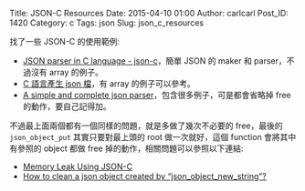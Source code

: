 Title: JSON-C Resources
Date: 2015-04-10 01:00
Author: carlcarl
Post_ID: 1420
Category: c
Tags: json
Slug: json_c_resources


找了一些 JSON-C 的使用範例:

* [JSON parser in C language - json-c]，簡單 JSON 的 maker 和 parser，不過沒有 array 的例子。
* [C 語言產生 json 檔]，有 array 的例子可以參考。
* [A simple and complete json parser]，包含很多例子，可是都會省略掉 free 的動作，要自己記得加。

不過最上面兩個都有一個同樣的問題，就是多做了幾次不必要的 free，最後的 `json_object_put` 其實只要對最上頭的 root 做一次就好，這個 function 會將其中有參照的 object 都做 free 掉的動作，相關問題可以參照以下連結:

* [Memory Leak Using JSON-C]
* [How to clean a json object created by “json_object_new_string”?]


[JSON parser in C language - json-c]: blog.yslin.tw/2012/06/json-parser-in-c-language-json-c.html
[C 語言產生 json 檔]: http://www.oknow.co/2014/06/c-json.html
[A simple and complete json parser]: https://linuxprograms.wordpress.com/category/json-c/
[Memory Leak Using JSON-C]: stackoverflow.com/questions/8746155/memory-leak-using-json-c
[How to clean a json object created by “json_object_new_string”?]: stackoverflow.com/questions/18382897/how-to-clean-a-json-object-created-by-json-object-new-string


